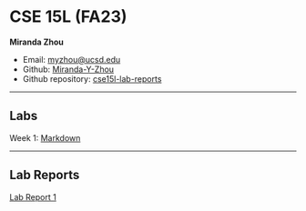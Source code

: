 # CSE 15L (FA23)
**Miranda Zhou**
* Email: myzhou@ucsd.edu
* Github: [Miranda-Y-Zhou](https://github.com/Miranda-Y-Zhou)
* Github repository: [cse15l-lab-reports](https://github.com/Miranda-Y-Zhou/cse15l-lab-reports)

---

## Labs
Week 1: [Markdown](https://miranda-y-zhou.github.io/cse15l-lab-reports/Markdown.html)

---

## Lab Reports
[Lab Report 1]()
